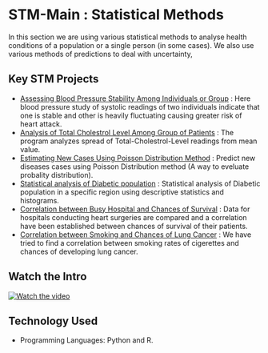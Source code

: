 # STM-Main : Statistical Methods
In this section we are using various statistical methods to analyse health conditions of a population or a single person (in some cases). We also use various methods of predictions to deal with uncertainty,

## Key STM Projects
- [Assessing Blood Pressure Stability Among Individuals or Group](https://github.com/fromsantanu/Project1-STM-Blood-Pressure-Stability)  : Here blood pressure study of systolic readings of two individuals indicate that one is stable and other is heavily fluctuating causing greater risk of heart attack.
- [Analysis of Total Cholestrol Level Among Group of Patients](https://github.com/fromsantanu/Project2-STM-Analysis-of-Total-Cholestrol-Level)  : The program analyzes spread of Total-Cholestrol-Level readings from mean value. 
- [Estimating New Cases Using Poisson Distribution Method](https://github.com/fromsantanu/Project3-STM-New-Cases-Estimation-Using-Poisson-Distribution)  : Predict new diseases cases using Poisson Distribution method (A way to eveluate probality distribution).
- [Statistical analysis of Diabetic population](https://github.com/fromsantanu/Project4-STM-Analysis-of-High-Blood-Sugar-Population)  : Statistical analysis of Diabetic population in a specific region using descriptive statistics and histograms.
- [Correlation between Busy Hospital and Chances of Survival](https://github.com/fromsantanu/Project5-STM-Busy-Hospital-Vs-Heart-Survival-Rates)  : Data for hospitals conducting heart surgeries are compared and a correlation have been established between chances of survival of their patients.
- [Correlation between Smoking and Chances of Lung Cancer](https://github.com/fromsantanu/Project6-STM-The-Relation-Between-Smoking-And-Lung-Cancer)  : We have tried to find a correlation between smoking rates of cigerettes and chances of developing lung cancer.



## Watch the Intro 
[![Watch the video](https://img.youtube.com/vi/tbd/hqdefault.jpg)](https://www.youtube.com/watch?v=tbd)

## Technology Used
- Programming Languages: Python and R.
